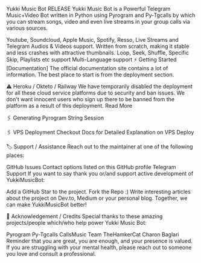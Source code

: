 Yukki Music Bot RELEASE
Yukki Music Bot is a Powerful Telegram Music+Video Bot written in Python using Pyrogram and Py-Tgcalls by which you can stream songs, video and even live streams in your group calls via various sources.

Youtube, Soundcloud, Apple Music, Spotify, Resso, Live Streams and Telegram Audios & Videos support.
Written from scratch, making it stable and less crashes with attractive thumbnails.
Loop, Seek, Shuffle, Specific Skip, Playlists etc support
Multi-Language support
⚡️ Getting Started [Documentation]
The official documentation site contains a lot of information. The best place to start is from the deployment section.

⚠️ Heroku / Okteto / Railway
We have temporarily disabled the deployment for all these cloud service platforms due to security and ban issues. We don't want innocent users who sign up there to be banned from the platform as a result of this deployment. Read More

🖇 Generating Pyrogram String Session
 

🖇 VPS Deployment
Checkout Docs for Detailed Explanation on VPS Deploy

🏷 Support / Assistance
Reach out to the maintainer at one of the following places:

GitHub Issues
Contact options listed on this GitHub profile
Telegram Support
If you want to say thank you or/and support active development of YukkiMusicBot:

Add a GitHub Star to the project.
Fork the Repo :)
Write interesting articles about the project on Dev.to, Medium or your personal blog.
Together, we can make YukkiMusicBot better!

📑 Acknowledgement / Credits
Special thanks to these amazing projects/people which/who help power Yukki Music Bot:

Pyrogram
Py-Tgcalls
CallsMusic Team
TheHamkerCat
Charon Baglari
Reminder that you are great, you are enough, and your presence is valued. If you are struggling with your mental health, please reach out to someone you love and consult a professional.
